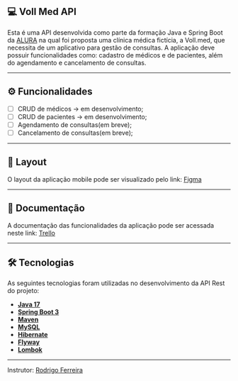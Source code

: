## 💻 Voll Med API

Esta é uma API desenvolvida como parte da formação Java e Spring Boot da  [ALURA](https://www.alura.com.br) na qual foi proposta uma clínica médica fictícia, a Voll.med, que necessita de um aplicativo para gestão 
de consultas. A aplicação deve possuir funcionalidades como: cadastro de médicos e de pacientes, além do agendamento e cancelamento de consultas.

---

## ⚙️ Funcionalidades

- [ ] CRUD de médicos -> em desenvolvimento;
- [ ] CRUD de pacientes -> em desenvolvimento;
- [ ] Agendamento de consultas(em breve);
- [ ] Cancelamento de consultas(em breve);

---

## 🎨 Layout

O layout da aplicação mobile pode ser visualizado pelo link: <a href="https://www.figma.com/file/N4CgpJqsg7gjbKuDmra3EV/Voll.med">Figma</a>

---

## 📄 Documentação

A documentação das funcionalidades da aplicação pode ser acessada neste link: <a href="https://trello.com/b/O0lGCsKb/api-voll-med">Trello</a>

---

## 🛠 Tecnologias

As seguintes tecnologias foram utilizadas no desenvolvimento da API Rest do projeto:

- **[Java 17](https://www.oracle.com/java)**
- **[Spring Boot 3](https://spring.io/projects/spring-boot)**
- **[Maven](https://maven.apache.org)**
- **[MySQL](https://www.mysql.com)**
- **[Hibernate](https://hibernate.org)**
- **[Flyway](https://flywaydb.org)**
- **[Lombok](https://projectlombok.org)**

---

Instrutor: [Rodrigo Ferreira](https://cursos.alura.com.br/user/rodrigo-ferreira)